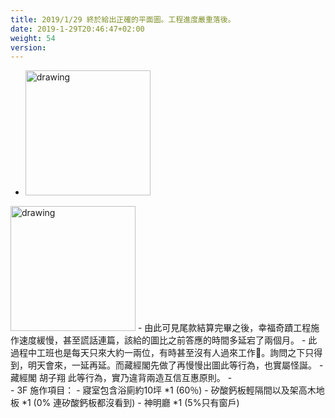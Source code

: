```yaml
---
title: 2019/1/29 終於給出正確的平面圖。工程進度嚴重落後。
date: 2019-1-29T20:46:47+02:00
weight: 54
version: 
---
```


- <img src="experimental/image/1-29.jpg" alt="drawing" width="200"/> 
<img src="experimental/image/1-27.jpg" alt="drawing" width="200"/> 
- 由此可見尾款結算完畢之後，幸福奇蹟工程施作速度緩慢，甚至謊話連篇，該給的圖比之前答應的時間多延宕了兩個月。
- 此過程中工班也是每天只來大約一兩位，有時甚至沒有人過來工作。詢問之下只得到，明天會來，一延再延。而藏經閣先做了再慢慢出圖此等行為，也實屬怪誕。
- 藏經閣 胡子翔 此等行為，實乃違背兩造互信互惠原則。
- <br />
- 3F 施作項目：
    - 寢室包含浴廁約10坪 *1 (60％)
    - 矽酸鈣板輕隔間以及架高木地板 *1 (0% 連矽酸鈣板都沒看到)
    - 神明廳 *1 (5%只有窗戶)
